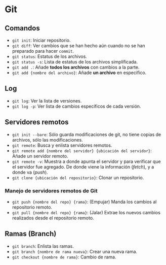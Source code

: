 # Git

## Comandos

- `git init`: Iniciar repositorio.
- `git diff`: Ver cambios que se han hecho aún cuando no se han preparado para hacer `commit`.
- `git status`: Estatus de los archivos.
- `git status -s`: Lista de estatus de los archivos simplificada.
- `git add .`: Añade **todos los archivos** con cambios a la parte.
- `git add {nombre del archivo}`: Añade **un archivo** en especifico.

## Log

- `git log`: Ver la lista de versiones.
- `git log -p`: Ver lista de cambios especificos de cada versión.

## Servidores remotos

- `git init --bare`: Sólo guarda modificaciones de git, no tiene copias de archivos, sólo las modificaciones.
- `git remote`: Busca y enlista servidores remotos.
- `git remote add {nombre del servidor} {ubicación del servidor}`: Añade un servidor remoto.
- `git remote -v`: Muestra a donde apunta el servidor y para verificar que el servidor fue agregado. De donde viene la información (*fetch*), y a donde va (*push*).
- `git clone {ubicación del repositorio}`: Clonar un repositorio.

### Manejo de servidores remotos de Git

- `git push {nombre del repo} {rama}`: (Empujar) Manda los cambios al repositorio remoto.
- `git pull {nombre del repo} {rama}`: (Jalar) Extrae los nuevos cambios realizados desde el repositorio remoto.

## Ramas (Branch)

- `git branch`: Enlista las ramas.
- `git branch {nombre de rama nueva}`: Crear una nueva rama.
- `git checkout {nombre de rama}`: Cambio de rama.
